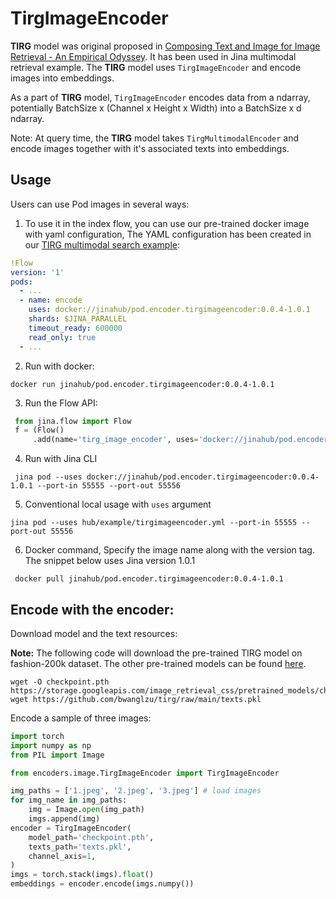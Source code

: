 # TirgImageEncoder

**TIRG** model was original proposed in [Composing Text and Image for Image Retrieval - An Empirical Odyssey](https://arxiv.org/abs/1812.07119).
It has been used in Jina multimodal retrieval example.
The **TIRG** model uses `TirgImageEncoder` and encode images into embeddings.

As a part of **TIRG** model,
`TirgImageEncoder` encodes data from a ndarray, potentially BatchSize x (Channel x Height x Width) into a BatchSize x d ndarray.

Note: At query time, the **TIRG** model takes `TirgMultimodalEncoder` and encode images together with it's associated texts into embeddings.

## Usage

Users can use Pod images in several ways:

1. To use it in the index flow, you can use our pre-trained docker image with yaml configuration, The YAML configuration has been created in our [TIRG multimodal search example](https://github.com/jina-ai/examples/blob/master/multimodal-search-tirg/flow-index.yml):

```yaml
!Flow
version: '1'
pods:
  - ...
  - name: encode
    uses: docker://jinahub/pod.encoder.tirgimageencoder:0.0.4-1.0.1
    shards: $JINA_PARALLEL
    timeout_ready: 600000
    read_only: true
  - ...
```

2. Run with docker:

```shell
docker run jinahub/pod.encoder.tirgimageencoder:0.0.4-1.0.1
```

3. Run the Flow API:

```python
 from jina.flow import Flow
 f = (Flow()
     .add(name='tirg_image_encoder', uses='docker://jinahub/pod.encoder.tirgimageencoder:0.0.4-1.0.1', port_in=55555, port_out=55556))
```

4. Run with Jina CLI

```shell
 jina pod --uses docker://jinahub/pod.encoder.tirgimageencoder:0.0.4-1.0.1 --port-in 55555 --port-out 55556
```

5. Conventional local usage with `uses` argument

```shell
jina pod --uses hub/example/tirgimageencoder.yml --port-in 55555 --port-out 55556
```

6. Docker command, Specify the image name along with the version tag.
   The snippet below uses Jina version 1.0.1

```shell
 docker pull jinahub/pod.encoder.tirgimageencoder:0.0.4-1.0.1
```

## Encode with the encoder:

Download model and the text resources:

**Note:** The following code will download the pre-trained TIRG model on fashion-200k dataset.
The other pre-trained models can be found [here](https://github.com/google/tirg#pretrained-models).


```shell
wget -O checkpoint.pth https://storage.googleapis.com/image_retrieval_css/pretrained_models/checkpoint_fashion200k.pth
wget https://github.com/bwanglzu/tirg/raw/main/texts.pkl
```

Encode a sample of three images:

```python
import torch
import numpy as np
from PIL import Image

from encoders.image.TirgImageEncoder import TirgImageEncoder

img_paths = ['1.jpeg', '2.jpeg', '3.jpeg'] # load images
for img_name in img_paths:
    img = Image.open(img_path)
    imgs.append(img)
encoder = TirgImageEncoder(
    model_path='checkpoint.pth',
    texts_path='texts.pkl',
    channel_axis=1,
)
imgs = torch.stack(imgs).float()
embeddings = encoder.encode(imgs.numpy())
```
